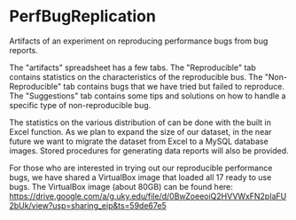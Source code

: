 # PerfBugReplication
Artifacts of an experiment on reproducing performance bugs from bug reports.

The "artifacts" spreadsheet has a few tabs.
The "Reproducible" tab contains statistics on the characteristics of the reproducible bus.
The "Non-Reproducible" tab contains bugs that we have tried but failed to reproduce.
The "Suggestions" tab contains some tips and solutions on how to handle a specific type of non-reproducible bug.

The statistics on the various distribution of can be done with the built in Excel function. 
As we plan to expand the size of our dataset, in the near future we want to migrate the dataset from Excel to a MySQL database images.
Stored procedures for generating data reports will also be provided.

For those who are interested in trying out our reproducible performance bugs, we have shared a VirtualBox image that loaded all 17 ready to use bugs. The VirtualBox image (about 80GB) can be found here: https://drive.google.com/a/g.uky.edu/file/d/0BwZoeeoiQ2HVVWxFN2pIaFU2bUk/view?usp=sharing_eip&ts=59de67e5 
